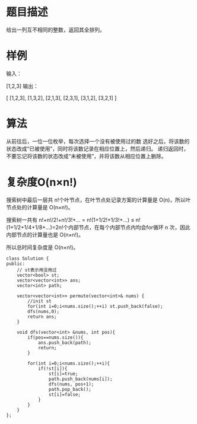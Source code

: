 
# 题目描述
给出一列互不相同的整数，返回其全排列。

# 样例

输入：

[1,2,3]
输出：

[
  [1,2,3],
  [1,3,2],
  [2,1,3],
  [2,3,1],
  [3,1,2],
  [3,2,1]
]

# 算法

从前往后，一位一位枚举，每次选择一个没有被使用过的数
选好之后，将该数的状态改成“已被使用”，同时将该数记录在相应位置上，然后递归。
递归返回时，不要忘记将该数的状态改成“未被使用”，并将该数从相应位置上删除。


# 复杂度O(n×n!)


搜索树中最后一层共 n!个叶节点，在叶节点处记录方案的计算量是 O(n)，所以叶节点处的计算量是 O(n×n!)。

搜索树一共有 n!+n!/2!+n!/3!+… = n!(1+1/2!+1/3!+…) ≤ n!(1+1/2+1/4+1/8+…)=2n!个内部节点，在每个内部节点内均会for循环 n 次，因此内部节点的计算量也是 O(n×n!)。 

所以总时间复杂度是 O(n×n!)。


```
class Solution {
public:
    // st表示用没用过
    vector<bool> st;
    vector<vector<int>> ans;
    vector<int> path;
    
    vector<vector<int>> permute(vector<int>& nums) {
        //init st
        for(int i=0;i<nums.size();++i) st.push_back(false);
        dfs(nums,0);
        return ans;
    }
    
    void dfs(vector<int> &nums, int pos){
        if(pos==nums.size()){
            ans.push_back(path);
            return;
        }
        
        for(int i=0;i<nums.size();++i){
            if(!st[i]){
                st[i]=true;
                path.push_back(nums[i]);
                dfs(nums, pos+1);
                path.pop_back();
                st[i]=false;
            }
        }
    }
};
```